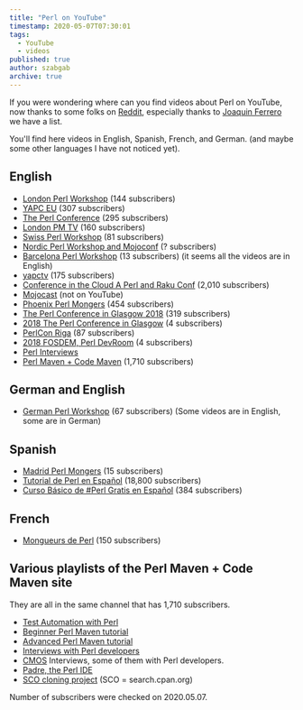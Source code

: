 ```yaml
---
title: "Perl on YouTube"
timestamp: 2020-05-07T07:30:01
tags:
  - YouTube
  - videos
published: true
author: szabgab
archive: true
---
```



If you were wondering where can you find videos about Perl on YouTube, now thanks to some folks on [Reddit](https://www.reddit.com/r/perl/comments/geeigp/perl_on_youtube/),
especially thanks to [Joaquin Ferrero](http://www.joaquinferrero.com/) we have a list.


You'll find here videos in English, Spanish, French, and German. (and maybe some other languages I have not noticed yet).


## English

* [London Perl Workshop](https://www.youtube.com/channel/UCn7t_JB2atzCs_K4V1EwPyg) (144 subscribers)
* [YAPC EU](https://www.youtube.com/channel/UC7PuZDAIVMyE7mgkZHunXGw) (307 subscribers)
* [The Perl Conference](https://www.youtube.com/channel/UCd9Fs_oZBMmTUWKJKuR_qdg) (295 subscribers)
* [London PM TV](https://www.youtube.com/channel/UCiZ6mo3Zd8z6CNm1280s7yg) (160 subscribers)
* [Swiss Perl Workshop](https://www.youtube.com/channel/UCV3oXF6JSn-WwIDa_7KMuEA) (81 subscribers)
* [Nordic Perl Workshop and Mojoconf](https://www.youtube.com/channel/UCgk2wCZr5Rk-cewLTtQA_Fg) (? subscribers)
* [Barcelona Perl Workshop](https://www.youtube.com/channel/UC0Vcas2AGcUK9hHlKRSKUBg) (13 subscribers) (it seems all the videos are in English)
* [yapctv](https://www.youtube.com/channel/UCnJtr1q-U0OUQ0P5qT8RHWw) (175 subscribers)
* [Conference in the Cloud A Perl and Raku Conf](https://www.youtube.com/user/yapcna) (2,010 subscribers)
* [Mojocast](http://mojocasts.com/) (not on YouTube)
* [Phoenix Perl Mongers](https://www.youtube.com/channel/UCIyUXbyDW6rTd5OJpDDbZsQ) (454 subscribers) 
* [The Perl Conference in Glasgow 2018](https://www.youtube.com/playlist?list=PLxavAW22r8AlyuBXU_RLQb85G9xh0mBFr) (319 subscribers)
* [2018 The Perl Conference in Glasgow](https://www.youtube.com/playlist?list=PLN67UrRtAE0o6JY2GQR7XJCrpbymwWwUl) (4 subscribers)
* [PerlCon Riga](https://www.youtube.com/channel/UCtOI4JeJkVI-ObKWoY04tVg) (87 subscribers)
* [2018 FOSDEM, Perl DevRoom](https://www.youtube.com/playlist?list=PLN67UrRtAE0p2NxU_kmfb9wfp1nCFYSQj) (4 subscribers)
* [Perl Interviews](https://www.youtube.com/playlist?list=PLN67UrRtAE0pfixiCm79c_BNK7dA6o37-)
* [Perl Maven + Code Maven](https://www.youtube.com/channel/UCGsgaBYSAcia5op2Umer-9g) (1,710 subscribers)

## German and English
* [German Perl Workshop](https://www.youtube.com/channel/UCPl0v0Gg-kaHYLzRsaDtEDw) (67 subscribers) (Some videos are in English, some are in German)

## Spanish

* [Madrid Perl Mongers](https://www.youtube.com/channel/UCdM3oybCdg_6I_LZRlqFvmA) (15 subscribers)
* [Tutorial de Perl en Español](https://www.youtube.com/playlist?list=PLjARR1053fYmN9oYz-H6ZI1fOkrjLz6L2) (18,800 subscribers)
* [Curso Básico de #Perl Gratis en Español](https://www.youtube.com/playlist?list=PLEyWBJ532xjG0X01rv4O3X5j0gcil6pyi) (384 subscribers)

## French

* [Mongueurs de Perl](https://www.youtube.com/channel/UCKd-usT0DQ3L5GwnHMmTxMA) (150 subscribers)

## Various playlists of the Perl Maven + Code Maven site

They are all in the same channel that has 1,710 subscribers.

* [Test Automation with Perl](https://www.youtube.com/playlist?list=PLw7UYp3N0eUaMgghpYRURx8NzJYg6qKSV)
* [Beginner Perl Maven tutorial](https://www.youtube.com/playlist?list=PLw7UYp3N0eUYiICZUFR3p299TvjXZ4zFj)
* [Advanced Perl Maven tutorial](https://www.youtube.com/playlist?list=PLw7UYp3N0eUa3AQWUqL4t8pYrZ0b3mKYy)
* [Interviews with Perl developers](https://www.youtube.com/playlist?list=PLw7UYp3N0eUa-chb557JSrfiD8C9mYzpv)
* [CMOS](https://www.youtube.com/playlist?list=PLw7UYp3N0eUbuQSr0Ci1gFOWq7czvtnf6) Interviews, some of them with Perl developers.
* [Padre, the Perl IDE](https://www.youtube.com/playlist?list=PL7276AE613D15C5A4)
* [SCO cloning project](https://www.youtube.com/playlist?list=PLw7UYp3N0eUaUt6GgztiJPXd6ixDQnbpu) (SCO = search.cpan.org)

Number of subscribers were checked on 2020.05.07.

